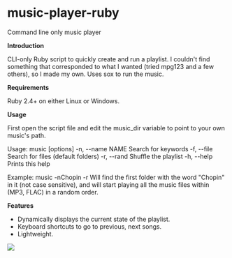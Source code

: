# music-player-ruby
Command line only music player

**Introduction**

CLI-only Ruby script to quickly create and run a playlist. I couldn't find something that corresponded to what I wanted (tried mpg123 and a few others), so I made my own. Uses sox to run the music.

**Requirements**

Ruby 2.4+ on either Linux or Windows.

**Usage**

First open the script file and edit the music_dir variable to point to your own music's path.

Usage: music [options]
    -n, --name NAME                  Search for keywords
    -f, --file                       Search for files (default folders)
    -r, --rand                       Shuffle the playlist
    -h, --help                       Prints this help

Example: music -nChopin -r
Will find the first folder with the word "Chopin" in it (not case sensitive), and will start playing all the music files within (MP3, FLAC) in a random order.

**Features**

- Dynamically displays the current state of the playlist.
- Keyboard shortcuts to go to previous, next songs.
- Lightweight.

![](http://imgur.com/RmieDJS.png)
